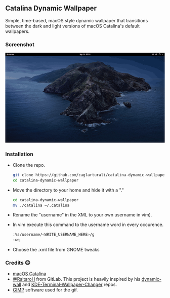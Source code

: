 ## Catalina Dynamic Wallpaper

Simple, time-based, macOS style dynamic wallpaper that transitions between the dark and light versions of macOS Catalina's default wallpapers.

### Screenshot

![](screenshots/catalina.gif)

### Installation

- Clone the repo.

  ```bash
  git clone https://github.com/caglarturali/catalina-dynamic-wallpaper.git
  cd catalina-dynamic-wallpaper
  ```

- Move the directory to your home and hide it with a "."

   ```bash
   cd catalina-dynamic-wallpaper
   mv ./catalina ~/.catalina
   ```
- Rename the "username" in the XML to your own username in vim).

- In vim execute this command to the username word in every occurence.

  ```bash
  :%s/username/<WRITE_USERNAME_HERE>/g
  :wq
  ```
- Choose the .xml file from GNOME tweaks

### Credits :blush:

- [macOS Catalina](https://www.apple.com/macos/catalina-preview/)
- [@RaitaroH](https://gitlab.com/RaitaroH) from GitLab. This project is heavily inspired by his [dynamic-wall](https://gitlab.com/RaitaroH/dynamic-wall) and [KDE-Terminal-Wallpaper-Changer](https://gitlab.com/RaitaroH/KDE-Terminal-Wallpaper-Changer) repos.
- [GIMP](https://www.gimp.org/) software used for the gif.

